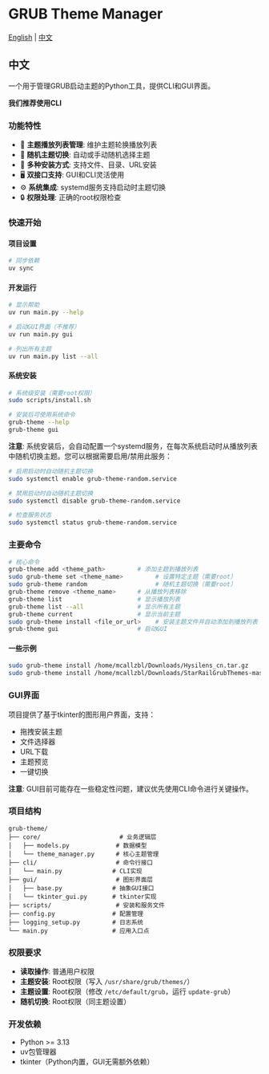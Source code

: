 # GRUB Theme Manager

[English](./README.md) | [中文](#中文)

## 中文

一个用于管理GRUB启动主题的Python工具，提供CLI和GUI界面。

**我们推荐使用CLI**

### 功能特性

- 🎨 **主题播放列表管理**: 维护主题轮换播放列表
- 🎲 **随机主题切换**: 自动或手动随机选择主题
- 📁 **多种安装方式**: 支持文件、目录、URL安装
- 🖥️ **双接口支持**: GUI和CLI灵活使用
- ⚙️ **系统集成**: systemd服务支持启动时主题切换
- 🔒 **权限处理**: 正确的root权限检查

### 快速开始

#### 项目设置

```sh
# 同步依赖
uv sync
```

#### 开发运行

```sh
# 显示帮助
uv run main.py --help

# 启动GUI界面（不推荐）
uv run main.py gui

# 列出所有主题
uv run main.py list --all
```

#### 系统安装

```sh
# 系统级安装（需要root权限）
sudo scripts/install.sh

# 安装后可使用系统命令
grub-theme --help
grub-theme gui
```

**注意**: 系统安装后，会自动配置一个systemd服务，在每次系统启动时从播放列表中随机切换主题。您可以根据需要启用/禁用此服务：

```sh
# 启用启动时自动随机主题切换
sudo systemctl enable grub-theme-random.service

# 禁用启动时自动随机主题切换
sudo systemctl disable grub-theme-random.service

# 检查服务状态
sudo systemctl status grub-theme-random.service
```

### 主要命令

```sh
# 核心命令
grub-theme add <theme_path>         # 添加主题到播放列表
sudo grub-theme set <theme_name>         # 设置特定主题（需要root）
sudo grub-theme random                   # 随机主题切换（需要root）
grub-theme remove <theme_name>      # 从播放列表移除
grub-theme list                     # 显示播放列表
grub-theme list --all               # 显示所有主题
grub-theme current                  # 显示当前主题
sudo grub-theme install <file_or_url>    # 安装主题文件并自动添加到播放列表
grub-theme gui                      # 启动GUI
```

#### 一些示例

```sh
sudo grub-theme install /home/mcallzbl/Downloads/Hysilens_cn.tar.gz
sudo grub-theme install /home/mcallzbl/Downloads/StarRailGrubThemes-master/assets/themes/Aglaea_cn
```

### GUI界面

项目提供了基于tkinter的图形用户界面，支持：
- 拖拽安装主题
- 文件选择器
- URL下载
- 主题预览
- 一键切换

**注意**: GUI目前可能存在一些稳定性问题，建议优先使用CLI命令进行关键操作。

### 项目结构

```
grub-theme/
├── core/                      # 业务逻辑层
│   ├── models.py             # 数据模型
│   └── theme_manager.py      # 核心主题管理
├── cli/                      # 命令行接口
│   └── main.py              # CLI实现
├── gui/                      # 图形界面层
│   ├── base.py              # 抽象GUI接口
│   └── tkinter_gui.py       # tkinter实现
├── scripts/                  # 安装和服务文件
├── config.py                # 配置管理
├── logging_setup.py         # 日志系统
└── main.py                  # 应用入口点
```

### 权限要求

- **读取操作**: 普通用户权限
- **主题安装**: Root权限（写入 `/usr/share/grub/themes/`）
- **主题设置**: Root权限（修改 `/etc/default/grub`，运行 `update-grub`）
- **随机切换**: Root权限（同主题设置）

### 开发依赖

- Python >= 3.13
- uv包管理器
- tkinter（Python内置，GUI无需额外依赖）